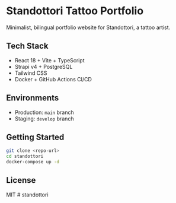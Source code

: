 # Standottori Tattoo Portfolio

Minimalist, bilingual portfolio website for Standottori, a tattoo artist.

## Tech Stack
- React 18 + Vite + TypeScript
- Strapi v4 + PostgreSQL
- Tailwind CSS
- Docker + GitHub Actions CI/CD

## Environments
- Production: `main` branch
- Staging: `develop` branch

## Getting Started
```bash
git clone <repo-url>
cd standottori
docker-compose up -d
```

## License
MIT #   s t a n d o t t o r i  
 